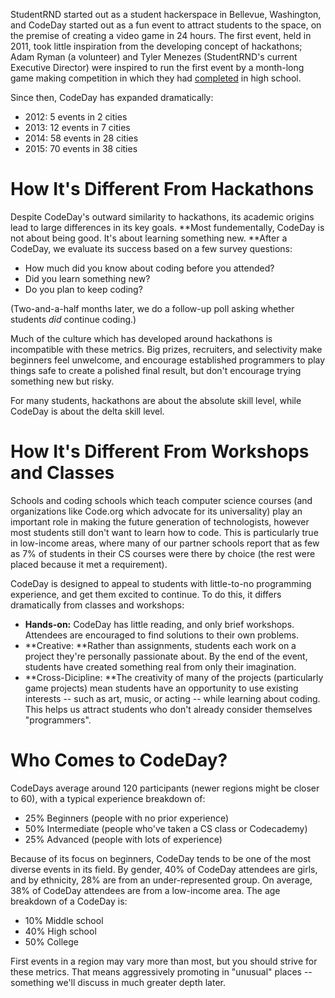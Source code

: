 StudentRND started out as a student hackerspace in Bellevue, Washington, and CodeDay started out as a fun event to attract students to the space, on the premise of creating a video game in 24 hours. The first event, held in 2011, took little inspiration from the developing concept of hackathons; Adam Ryman \(a volunteer\) and Tyler Menezes \(StudentRND's current Executive Director\) were inspired to run the first event by a month-long game making competition in which they had [completed](https://www.youtube.com/watch?v=DZwYLGz2w4k) in high school.

Since then, CodeDay has expanded dramatically:

* 2012: 5 events in 2 cities
* 2013: 12 events in 7 cities
* 2014: 58 events in 28 cities
* 2015: 70 events in 38 cities

# How It's Different From Hackathons

Despite CodeDay's outward similarity to hackathons, its academic origins lead to large differences in its key goals. **Most fundementally, CodeDay is not about being good. It's about learning something new. **After a CodeDay, we evaluate its success based on a few survey questions:

* How much did you know about coding before you attended?
* Did you learn something new?
* Do you plan to keep coding?

\(Two-and-a-half months later, we do a follow-up poll asking whether students _did_ continue coding.\)

Much of the culture which has developed around hackathons is incompatible with these metrics. Big prizes, recruiters, and selectivity make beginners feel unwelcome, and encourage established programmers to play things safe to create a polished final result, but don't encourage trying something new but risky.

For many students, hackathons are about the absolute skill level, while CodeDay is about the delta skill level.

# How It's Different From Workshops and Classes

Schools and coding schools which teach computer science courses \(and organizations like Code.org which advocate for its universality\) play an important role in making the future generation of technologists, however most students still don't want to learn how to code. This is particularly true in low-income areas, where many of our partner schools report that as few as 7% of students in their CS courses were there by choice \(the rest were placed because it met a requirement\).

CodeDay is designed to appeal to students with little-to-no programming experience, and get them excited to continue. To do this, it differs dramatically from classes and workshops:

* **Hands-on:** CodeDay has little reading, and only brief workshops. Attendees are encouraged to find solutions to their own problems.
* **Creative: **Rather than assignments, students each work on a project they're personally passionate about. By the end of the event, students have created something real from only their imagination.
* **Cross-Dicipline: **The creativity of many of the projects \(particularly game projects\) mean students have an opportunity to use existing interests -- such as art, music, or acting -- while learning about coding. This helps us attract students who don't already consider themselves "programmers".

# Who Comes to CodeDay?

CodeDays average around 120 participants \(newer regions might be closer to 60\), with a typical experience breakdown of:

* 25% Beginners \(people with no prior experience\)
* 50% Intermediate \(people who've taken a CS class or Codecademy\)
* 25% Advanced \(people with lots of experience\)

Because of its focus on beginners, CodeDay tends to be one of the most diverse events in its field. By gender, 40% of CodeDay attendees are girls, and by ethnicity, 28% are from an under-represented group. On average, 38% of CodeDay attendees are from a low-income area.
The age breakdown of a CodeDay is:

* 10% Middle school
* 40% High school
* 50% College

First events in a region may vary more than most, but you should strive for these metrics. That means aggressively promoting in "unusual" places -- something we'll discuss in much greater depth later.

